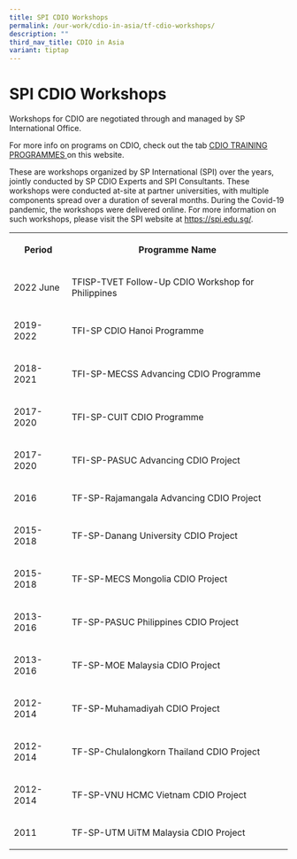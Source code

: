 ```yaml
---
title: SPI CDIO Workshops
permalink: /our-work/cdio-in-asia/tf-cdio-workshops/
description: ""
third_nav_title: CDIO in Asia
variant: tiptap
---
```

<h1>SPI CDIO Workshops</h1>
<p>Workshops for CDIO are negotiated through and managed by SP International
Office.</p>
<p></p>
<p>For more info on programs on CDIO, check out the tab <a href="https://sp-cdio-centreforteaching.sp.edu.sg/cdio-training-programmes/webinars/" rel="noopener nofollow" target="_blank">CDIO TRAINING PROGRAMMES</a><u> </u>on
this website.</p>
<p>These are workshops organized by SP International (SPI) over the years,
jointly conducted by SP CDIO Experts and SPI Consultants. These workshops
were conducted at-site at partner universities, with multiple components
spread over a duration of several months. During the Covid-19 pandemic,
the workshops were delivered online. For more information on such workshops,
please visit the SPI website at <a href="https://spi.edu.sg/" rel="noopener noreferrer nofollow" target="_blank">https://spi.edu.sg/</a>.</p>
<table style="minWidth: 50px">
<colgroup>
<col>
<col>
</colgroup>
<tbody>
<tr>
<th rowspan="1" colspan="1">
<p>Period</p>
</th>
<th rowspan="1" colspan="1">
<p>Programme Name</p>
</th>
</tr>
<tr>
<td rowspan="1" colspan="1">
<p>2022 June</p>
</td>
<td rowspan="1" colspan="1">
<p>TFISP-TVET Follow-Up CDIO Workshop for Philippines</p>
</td>
</tr>
<tr>
<td rowspan="1" colspan="1">
<p>2019-2022</p>
</td>
<td rowspan="1" colspan="1">
<p>TFI-SP CDIO Hanoi Programme</p>
</td>
</tr>
<tr>
<td rowspan="1" colspan="1">
<p>2018-2021</p>
</td>
<td rowspan="1" colspan="1">
<p>TFI-SP-MECSS Advancing CDIO Programme</p>
</td>
</tr>
<tr>
<td rowspan="1" colspan="1">
<p>2017-2020</p>
</td>
<td rowspan="1" colspan="1">
<p>TFI-SP-CUIT CDIO Programme</p>
</td>
</tr>
<tr>
<td rowspan="1" colspan="1">
<p>2017-2020</p>
</td>
<td rowspan="1" colspan="1">
<p>TFI-SP-PASUC Advancing CDIO Project</p>
</td>
</tr>
<tr>
<td rowspan="1" colspan="1">
<p>2016</p>
</td>
<td rowspan="1" colspan="1">
<p>TF-SP-Rajamangala Advancing CDIO Project</p>
</td>
</tr>
<tr>
<td rowspan="1" colspan="1">
<p>2015-2018</p>
</td>
<td rowspan="1" colspan="1">
<p>TF-SP-Danang University CDIO Project</p>
</td>
</tr>
<tr>
<td rowspan="1" colspan="1">
<p>2015-2018</p>
</td>
<td rowspan="1" colspan="1">
<p>TF-SP-MECS Mongolia CDIO Project</p>
</td>
</tr>
<tr>
<td rowspan="1" colspan="1">
<p>2013-2016</p>
</td>
<td rowspan="1" colspan="1">
<p>TF-SP-PASUC Philippines CDIO Project</p>
</td>
</tr>
<tr>
<td rowspan="1" colspan="1">
<p>2013-2016</p>
</td>
<td rowspan="1" colspan="1">
<p>TF-SP-MOE Malaysia CDIO Project</p>
</td>
</tr>
<tr>
<td rowspan="1" colspan="1">
<p>2012-2014</p>
</td>
<td rowspan="1" colspan="1">
<p>TF-SP-Muhamadiyah CDIO Project</p>
</td>
</tr>
<tr>
<td rowspan="1" colspan="1">
<p>2012-2014</p>
</td>
<td rowspan="1" colspan="1">
<p>TF-SP-Chulalongkorn Thailand CDIO Project</p>
</td>
</tr>
<tr>
<td rowspan="1" colspan="1">
<p>2012-2014</p>
</td>
<td rowspan="1" colspan="1">
<p>TF-SP-VNU HCMC Vietnam CDIO Project</p>
</td>
</tr>
<tr>
<td rowspan="1" colspan="1">
<p>2011</p>
</td>
<td rowspan="1" colspan="1">
<p>TF-SP-UTM UiTM Malaysia CDIO Project</p>
</td>
</tr>
</tbody>
</table>
<p></p>